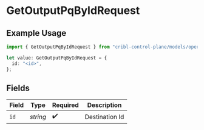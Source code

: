 # GetOutputPqByIdRequest

## Example Usage

```typescript
import { GetOutputPqByIdRequest } from "cribl-control-plane/models/operations";

let value: GetOutputPqByIdRequest = {
  id: "<id>",
};
```

## Fields

| Field              | Type               | Required           | Description        |
| ------------------ | ------------------ | ------------------ | ------------------ |
| `id`               | *string*           | :heavy_check_mark: | Destination Id     |